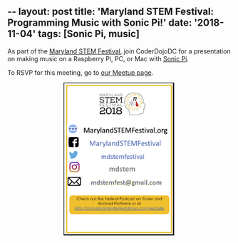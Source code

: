 --
layout: post
title: 'Maryland STEM Festival: Programming Music with Sonic Pi!'
date: '2018-11-04'
tags: [Sonic Pi, music]
---
As part of the [Maryland STEM Festival](http://marylandstemfestival.org/), join CoderDojoDC for a presentation on making music on a Raspberry Pi, PC, or Mac with [Sonic Pi](https://sonic-pi.net). 

To RSVP for this meeting, go to [our Meetup page](https://www.meetup.com/CoderDojoDC/events/jmqjgpyxpbgb/).
<div style="text-align: center"><a href="http://marylandstemfestival.org"><img src="/assets/stemfest2018.png" style="width:50%" alt="MD STEMfest" /></a></div>
